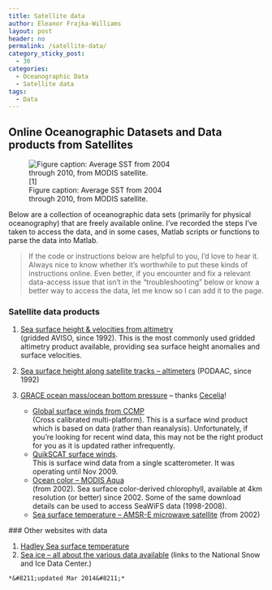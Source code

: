 ```yaml
---
title: Satellite data
author: Eleanor Frajka-Williams
layout: post
header: no
permalink: /satellite-data/
category_sticky_post:
  - 30
categories:
  - Oceanographic Data
  - Satellite data
tags:
  - Data
---
```

## Online Oceanographic Datasets and Data products from Satellites

<figure id="attachment_1085" style="width: 300px;" class="wp-caption alignright"><img src="http://i1.wp.com/69.195.124.112/~frajkawi/_sites/wp-content/uploads/2012/08/modis_sst1-300x259.png?resize=300%2C259" alt="Figure caption: Average SST from 2004 through 2010, from MODIS satellite." class="size-medium wp-image-1085" data-recalc-dims="1" />[1]<figcaption class="wp-caption-text">Figure caption: Average SST from 2004 through 2010, from MODIS satellite.</figcaption></figure>Below are a collection of oceanographic data sets (primarily for physical oceanography) that are freely available online. I&#8217;ve recorded the steps I&#8217;ve taken to access the data, and in some cases, Matlab scripts or functions to parse the data into Matlab.

> If the code or instructions below are helpful to you, I&#8217;d love to hear it. Always nice to know whether it&#8217;s worthwhile to put these kinds of instructions online. Even better, if you encounter and fix a relevant data-access issue that isn&#8217;t in the &#8220;troubleshooting&#8221; below or know a better way to access the data, let me know so I can add it to the page.

### Satellite data products

  1. [Sea surface height & velocities from altimetry][2]  
    (gridded AVISO, since 1992). This is the most commonly used gridded altimetry product available, providing sea surface height anomalies and surface velocities.
  2. [Sea surface height along satellite tracks &#8211; altimeters][3] (PODAAC, since 1992)
  3. [GRACE ocean mass/ocean bottom pressure][4] &#8211; thanks [Cecelia][5]! 
      * [Global surface winds from CCMP][6]  
        (Cross calibrated multi-platform). This is a surface wind product which is based on data (rather than reanalysis). Unfortunately, if you&#8217;re looking for recent wind data, this may not be the right product for you as it is updated rather infrequently.
      * [QuikSCAT surface winds][7].  
        This is surface wind data from a single scatterometer. It was operating until Nov 2009.
      * [Ocean color &#8211; MODIS Aqua][8]  
        (from 2002). Sea surface color-derived chlorophyll, available at 4km resolution (or better) since 2002. Some of the same download details can be used to access SeaWiFS data (1998-2008).
      * [Sea surface temperature &#8211; AMSR-E microwave satellite][9] (from 2002)</ol> 
    ### Other websites with data
    
      1. [Hadley Sea surface temperature][10]
      2. [Sea ice &#8211; all about the various data available][11] (links to the National Snow and Ice Data Center.)
    
    *&#8211;updated Mar 2014&#8211;*

 [1]: http://i0.wp.com/observationaloceanography.com/wp-content/uploads/2012/08/modis_sst1.png
 [2]: http://observationaloceanography.com/ssh-velocity-altimetry/ "SSH & velocity – Altimetry"
 [3]: http://observationaloceanography.com/along-track-gridded-altimetry/ "Along-track gridded altimetry"
 [4]: http://observationaloceanography.com/ocean-mass-grace/ "Ocean mass – GRACE"
 [5]: http://psc.apl.washington.edu/wordpress/people/students/cecilia-peralta-ferriz/
 [6]: http://observationaloceanography.com/winds-ccmp/ "Winds – CCMP (Cross-calibrated multi-platform)"
 [7]: http://observationaloceanography.com/winds-quikscat/ "Winds – QuikSCAT"
 [8]: http://observationaloceanography.com/ocean-color-modis-aqua/ "Ocean color – MODIS Aqua"
 [9]: http://observationaloceanography.com/sst-amsre/ "Sea surface temperatures – AMSRE microwave data"
 [10]: http://www.metoffice.gov.uk/hadobs/hadisst/
 [11]: http://nsidc.org/data/seaice/index.html
